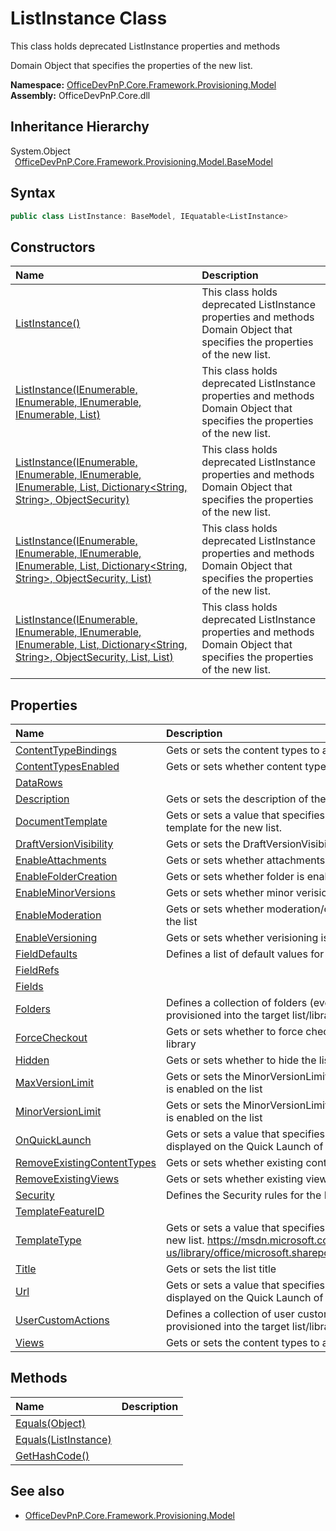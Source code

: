 # ListInstance Class
 This class holds deprecated ListInstance properties and methods 

 Domain Object that specifies the properties of the new list.   

**Namespace:** [OfficeDevPnP.Core.Framework.Provisioning.Model](OfficeDevPnP.Core.Framework.Provisioning.Model.md)  
**Assembly:** OfficeDevPnP.Core.dll  
## Inheritance Hierarchy
System.Object  
&ensp;[OfficeDevPnP.Core.Framework.Provisioning.Model.BaseModel](OfficeDevPnP.Core.Framework.Provisioning.Model.BaseModel.md)  
## Syntax
```C#
public class ListInstance: BaseModel, IEquatable<ListInstance>
```
## Constructors
|**Name**|**Description**|
|:-----|:-----|
| [ListInstance()](OfficeDevPnP.Core.Framework.Provisioning.Model.ListInstance.ctor1.md) |  This class holds deprecated ListInstance properties and methods Domain Object that specifies the properties of the new list. 
| [ListInstance(IEnumerable<ContentTypeBinding>, IEnumerable<View>, IEnumerable<Field>, IEnumerable<FieldRef>, List<DataRow>)](OfficeDevPnP.Core.Framework.Provisioning.Model.ListInstance.ctor2.md) |  This class holds deprecated ListInstance properties and methods Domain Object that specifies the properties of the new list. 
| [ListInstance(IEnumerable<ContentTypeBinding>, IEnumerable<View>, IEnumerable<Field>, IEnumerable<FieldRef>, List<DataRow>, Dictionary<String, String>, ObjectSecurity)](OfficeDevPnP.Core.Framework.Provisioning.Model.ListInstance.ctor3.md) |  This class holds deprecated ListInstance properties and methods Domain Object that specifies the properties of the new list. 
| [ListInstance(IEnumerable<ContentTypeBinding>, IEnumerable<View>, IEnumerable<Field>, IEnumerable<FieldRef>, List<DataRow>, Dictionary<String, String>, ObjectSecurity, List<Folder>)](OfficeDevPnP.Core.Framework.Provisioning.Model.ListInstance.ctor4.md) |  This class holds deprecated ListInstance properties and methods Domain Object that specifies the properties of the new list. 
| [ListInstance(IEnumerable<ContentTypeBinding>, IEnumerable<View>, IEnumerable<Field>, IEnumerable<FieldRef>, List<DataRow>, Dictionary<String, String>, ObjectSecurity, List<Folder>, List<CustomAction>)](OfficeDevPnP.Core.Framework.Provisioning.Model.ListInstance.ctor5.md) |  This class holds deprecated ListInstance properties and methods Domain Object that specifies the properties of the new list. 
## Properties
|**Name**|**Description**|
|:-----|:-----|
| [ContentTypeBindings](OfficeDevPnP.Core.Framework.Provisioning.Model.ListInstance.ContentTypeBindings.md) | Gets or sets the content types to associate to the list
| [ContentTypesEnabled](OfficeDevPnP.Core.Framework.Provisioning.Model.ListInstance.ContentTypesEnabled.md) | Gets or sets whether content types are enabled
| [DataRows](OfficeDevPnP.Core.Framework.Provisioning.Model.ListInstance.DataRows.md) | 
| [Description](OfficeDevPnP.Core.Framework.Provisioning.Model.ListInstance.Description.md) | Gets or sets the description of the list
| [DocumentTemplate](OfficeDevPnP.Core.Framework.Provisioning.Model.ListInstance.DocumentTemplate.md) | Gets or sets a value that specifies the identifier of the document template for the new list.
| [DraftVersionVisibility](OfficeDevPnP.Core.Framework.Provisioning.Model.ListInstance.DraftVersionVisibility.md) | Gets or sets the DraftVersionVisibility for the list
| [EnableAttachments](OfficeDevPnP.Core.Framework.Provisioning.Model.ListInstance.EnableAttachments.md) | Gets or sets whether attachments are enabled. Defaults to true.
| [EnableFolderCreation](OfficeDevPnP.Core.Framework.Provisioning.Model.ListInstance.EnableFolderCreation.md) | Gets or sets whether folder is enabled. Defaults to true.
| [EnableMinorVersions](OfficeDevPnP.Core.Framework.Provisioning.Model.ListInstance.EnableMinorVersions.md) | Gets or sets whether minor verisioning is enabled on the list
| [EnableModeration](OfficeDevPnP.Core.Framework.Provisioning.Model.ListInstance.EnableModeration.md) | Gets or sets whether moderation/content approval is enabled on the list
| [EnableVersioning](OfficeDevPnP.Core.Framework.Provisioning.Model.ListInstance.EnableVersioning.md) | Gets or sets whether verisioning is enabled on the list
| [FieldDefaults](OfficeDevPnP.Core.Framework.Provisioning.Model.ListInstance.FieldDefaults.md) | Defines a list of default values for the Fields of the List Instance
| [FieldRefs](OfficeDevPnP.Core.Framework.Provisioning.Model.ListInstance.FieldRefs.md) | 
| [Fields](OfficeDevPnP.Core.Framework.Provisioning.Model.ListInstance.Fields.md) | 
| [Folders](OfficeDevPnP.Core.Framework.Provisioning.Model.ListInstance.Folders.md) | Defines a collection of folders (eventually nested) that will be provisioned into the target list/library
| [ForceCheckout](OfficeDevPnP.Core.Framework.Provisioning.Model.ListInstance.ForceCheckout.md) | Gets or sets whether to force checkout of documents in the library
| [Hidden](OfficeDevPnP.Core.Framework.Provisioning.Model.ListInstance.Hidden.md) | Gets or sets whether to hide the list
| [MaxVersionLimit](OfficeDevPnP.Core.Framework.Provisioning.Model.ListInstance.MaxVersionLimit.md) | Gets or sets the MinorVersionLimit for verisioning, just in case it is enabled on the list
| [MinorVersionLimit](OfficeDevPnP.Core.Framework.Provisioning.Model.ListInstance.MinorVersionLimit.md) | Gets or sets the MinorVersionLimit for versioning, just in case it is enabled on the list
| [OnQuickLaunch](OfficeDevPnP.Core.Framework.Provisioning.Model.ListInstance.OnQuickLaunch.md) | Gets or sets a value that specifies whether the new list is displayed on the Quick Launch of the site.
| [RemoveExistingContentTypes](OfficeDevPnP.Core.Framework.Provisioning.Model.ListInstance.RemoveExistingContentTypes.md) | Gets or sets whether existing content types should be removed
| [RemoveExistingViews](OfficeDevPnP.Core.Framework.Provisioning.Model.ListInstance.RemoveExistingViews.md) | Gets or sets whether existing views should be removed
| [Security](OfficeDevPnP.Core.Framework.Provisioning.Model.ListInstance.Security.md) | Defines the Security rules for the List Instance
| [TemplateFeatureID](OfficeDevPnP.Core.Framework.Provisioning.Model.ListInstance.TemplateFeatureID.md) | 
| [TemplateType](OfficeDevPnP.Core.Framework.Provisioning.Model.ListInstance.TemplateType.md) | Gets or sets a value that specifies the list server template of the new list. https://msdn.microsoft.com/en-us/library/office/microsoft.sharepoint.client.listtemplatetype.aspx
| [Title](OfficeDevPnP.Core.Framework.Provisioning.Model.ListInstance.Title.md) | Gets or sets the list title
| [Url](OfficeDevPnP.Core.Framework.Provisioning.Model.ListInstance.Url.md) | Gets or sets a value that specifies whether the new list is displayed on the Quick Launch of the site.
| [UserCustomActions](OfficeDevPnP.Core.Framework.Provisioning.Model.ListInstance.UserCustomActions.md) | Defines a collection of user custom actions that will be provisioned into the target list/library
| [Views](OfficeDevPnP.Core.Framework.Provisioning.Model.ListInstance.Views.md) | Gets or sets the content types to associate to the list
## Methods
|**Name**|**Description**|
|:-----|:-----|
| [Equals(Object)](OfficeDevPnP.Core.Framework.Provisioning.Model.ListInstance.3520ddbb.md) | 
| [Equals(ListInstance)](OfficeDevPnP.Core.Framework.Provisioning.Model.ListInstance.f4a95136.md) | 
| [GetHashCode()](OfficeDevPnP.Core.Framework.Provisioning.Model.ListInstance.1c6872bd.md) | 
## See also
- [OfficeDevPnP.Core.Framework.Provisioning.Model](OfficeDevPnP.Core.Framework.Provisioning.Model.md)
